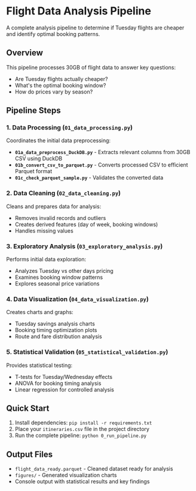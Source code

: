 # Flight Data Analysis Pipeline

A complete analysis pipeline to determine if Tuesday flights are cheaper and identify optimal booking patterns.

## Overview

This pipeline processes 30GB of flight data to answer key questions:
- Are Tuesday flights actually cheaper?
- What's the optimal booking window?
- How do prices vary by season?

## Pipeline Steps

### 1. Data Processing (`01_data_processing.py`)
Coordinates the initial data preprocessing:
- **`01a_data_preprocess_DuckDB.py`** - Extracts relevant columns from 30GB CSV using DuckDB
- **`01b_convert_csv_to_parquet.py`** - Converts processed CSV to efficient Parquet format
- **`01c_check_parquet_sample.py`** - Validates the converted data

### 2. Data Cleaning (`02_data_cleaning.py`)
Cleans and prepares data for analysis:
- Removes invalid records and outliers
- Creates derived features (day of week, booking windows)
- Handles missing values

### 3. Exploratory Analysis (`03_exploratory_analysis.py`)
Performs initial data exploration:
- Analyzes Tuesday vs other days pricing
- Examines booking window patterns
- Explores seasonal price variations

### 4. Data Visualization (`04_data_visualization.py`)
Creates charts and graphs:
- Tuesday savings analysis charts
- Booking timing optimization plots
- Route and fare distribution analysis

### 5. Statistical Validation (`05_statistical_validation.py`)
Provides statistical testing:
- T-tests for Tuesday/Wednesday effects
- ANOVA for booking timing analysis
- Linear regression for controlled analysis

## Quick Start

1. Install dependencies: `pip install -r requirements.txt`
2. Place your `itineraries.csv` file in the project directory
3. Run the complete pipeline: `python 0_run_pipeline.py`

## Output Files

- `flight_data_ready.parquet` - Cleaned dataset ready for analysis
- `figures/` - Generated visualization charts
- Console output with statistical results and key findings

